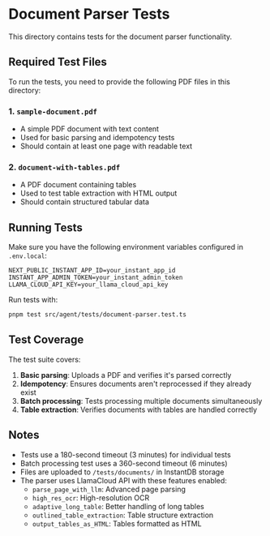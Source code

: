 # Document Parser Tests

This directory contains tests for the document parser functionality.

## Required Test Files

To run the tests, you need to provide the following PDF files in this directory:

### 1. `sample-document.pdf`
- A simple PDF document with text content
- Used for basic parsing and idempotency tests
- Should contain at least one page with readable text

### 2. `document-with-tables.pdf`
- A PDF document containing tables
- Used to test table extraction with HTML output
- Should contain structured tabular data

## Running Tests

Make sure you have the following environment variables configured in `.env.local`:

```
NEXT_PUBLIC_INSTANT_APP_ID=your_instant_app_id
INSTANT_APP_ADMIN_TOKEN=your_instant_admin_token
LLAMA_CLOUD_API_KEY=your_llama_cloud_api_key
```

Run tests with:

```bash
pnpm test src/agent/tests/document-parser.test.ts
```

## Test Coverage

The test suite covers:

1. **Basic parsing**: Uploads a PDF and verifies it's parsed correctly
2. **Idempotency**: Ensures documents aren't reprocessed if they already exist
3. **Batch processing**: Tests processing multiple documents simultaneously
4. **Table extraction**: Verifies documents with tables are handled correctly

## Notes

- Tests use a 180-second timeout (3 minutes) for individual tests
- Batch processing test uses a 360-second timeout (6 minutes)
- Files are uploaded to `/tests/documents/` in InstantDB storage
- The parser uses LlamaCloud API with these features enabled:
  - `parse_page_with_llm`: Advanced page parsing
  - `high_res_ocr`: High-resolution OCR
  - `adaptive_long_table`: Better handling of long tables
  - `outlined_table_extraction`: Table structure extraction
  - `output_tables_as_HTML`: Tables formatted as HTML

